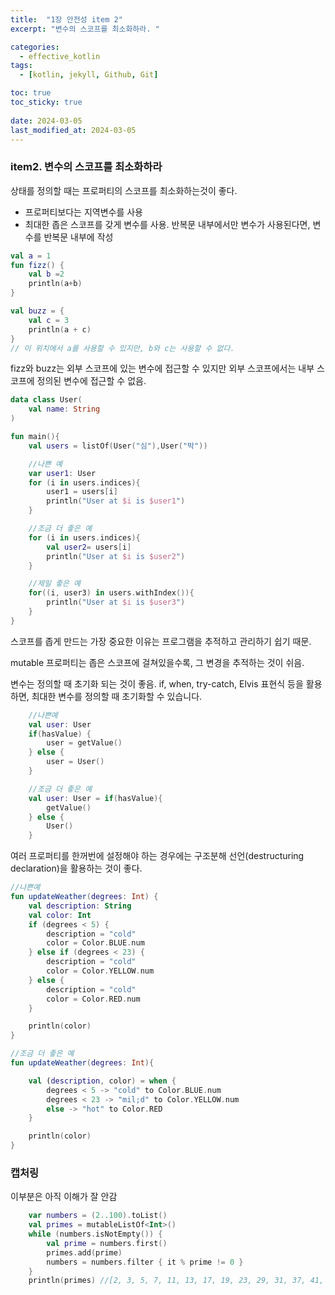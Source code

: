```yaml
---
title:  "1장 안전성 item 2"
excerpt: "변수의 스코프를 최소화하라. "

categories:
  - effective_kotlin
tags:
  - [kotlin, jekyll, Github, Git]

toc: true
toc_sticky: true
 
date: 2024-03-05
last_modified_at: 2024-03-05
---
```


### item2. 변수의 스코프를 최소화하라

상태를 정의할 때는 프로퍼티의 스코프를 최소화하는것이 좋다.

- 프로퍼티보다는 지역변수를 사용
- 최대한 좁은 스코프를 갖게 변수를 사용. 반복문 내부에서만 변수가 사용된다면, 변수를 반복문 내부에 작성

```kotlin
val a = 1
fun fizz() {
    val b =2
    println(a+b)
}

val buzz = {
    val c = 3
    println(a + c)
}
// 이 위치에서 a를 사용할 수 있지만, b와 c는 사용할 수 없다.
```

fizz와 buzz는 외부 스코프에 있는 변수에 접근할 수 있지만 외부 스코프에서는 내부 스코프에 정의된 변수에 접근할 수 없음.

```kotlin
data class User(
    val name: String
)

fun main(){
    val users = listOf(User("심"),User("박"))

    //나쁜 예
    var user1: User
    for (i in users.indices){
        user1 = users[i]
        println("User at $i is $user1")
    }

    //조금 더 좋은 예
    for (i in users.indices){
        val user2= users[i]
        println("User at $i is $user2")
    }

    //제일 좋은 예
    for((i, user3) in users.withIndex()){
        println("User at $i is $user3")
    }
}
```

스코프를 좁게 만드는 가장 중요한 이유는 프로그램을 추적하고 관리하기 쉽기 때문.

mutable 프로퍼티는 좁은 스코프에 걸쳐있을수록, 그 변경을 추적하는 것이 쉬음.

변수는 정의할 때 초기화 되는 것이 좋음. if, when, try-catch, Elvis 표현식 등을 활용하면, 최대한 변수를 정의할 때 초기화할 수 있습니다.

```kotlin
    //나쁜예
    val user: User
    if(hasValue) {
        user = getValue()
    } else {
        user = User()
    }

    //조금 더 좋은 예
    val user: User = if(hasValue){
        getValue()
    } else {
        User()
    }
```

여러 프로퍼티를 한꺼번에 설정해야 하는 경우에는 구조분해 선언(destructuring declaration)을 활용하는 것이 좋다.

```kotlin
//나쁜예
fun updateWeather(degrees: Int) {
    val description: String
    val color: Int
    if (degrees < 5) {
        description = "cold"
        color = Color.BLUE.num
    } else if (degrees < 23) {
        description = "cold"
        color = Color.YELLOW.num
    } else {
        description = "cold"
        color = Color.RED.num
    }

    println(color)
}

//조금 더 좋은 예
fun updateWeather(degrees: Int){

    val (description, color) = when {
        degrees < 5 -> "cold" to Color.BLUE.num
        degrees < 23 -> "mil;d" to Color.YELLOW.num
        else -> "hot" to Color.RED
    }

    println(color)
}
```

### 캡처링

이부분은 아직 이해가 잘 안감

```kotlin
    var numbers = (2..100).toList() 
    val primes = mutableListOf<Int>()
    while (numbers.isNotEmpty()) {
        val prime = numbers.first()
        primes.add(prime)
        numbers = numbers.filter { it % prime != 0 }
    }
    println(primes) //[2, 3, 5, 7, 11, 13, 17, 19, 23, 29, 31, 37, 41, 43, 47, 53, 59, 61, 67, 71, 73, 79, 83, 89, 97]
```
